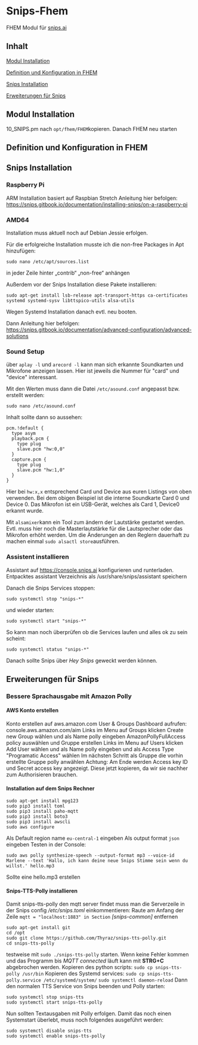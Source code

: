 # Snips-Fhem
FHEM Modul für [snips.ai](http://snips.ai)

## Inhalt
[Modul Installation](#Modul-Installation)

[Definition und Konfiguration in FHEM](#Definition-und-Konfiguration-in-FHEM)

[Snips Installation](#Snips-Installation)

[Erweiterungen für Snips](#Erweiterungen-für-Snips)


## Modul Installation
10_SNIPS.pm nach `opt/fhem/FHEM`kopieren.
Danach FHEM neu starten


## Definition und Konfiguration in FHEM


## Snips Installation


### Raspberry Pi
ARM Installation basiert auf Raspbian Stretch
Anleitung hier befolgen:
https://snips.gitbook.io/documentation/installing-snips/on-a-raspberry-pi


### AMD64
Installation muss aktuell noch auf Debian Jessie erfolgen.

Für die erfolgreiche Installation musste ich die non-free Packages in Apt hinzufügen:
```
sudo nano /etc/apt/sources.list
```
in jeder Zeile hinter „contrib“ „non-free“ anhängen

Außerdem vor der Snips Installation diese Pakete installieren:
```
sudo apt-get install lsb-release apt-transport-https ca-certificates systemd systemd-sysv libttspico-utils alsa-utils
```
Wegen Systemd Installation danach evtl. neu booten.

Dann Anleitung hier befolgen:
https://snips.gitbook.io/documentation/advanced-configuration/advanced-solutions


### Sound Setup
über `aplay -l` und `arecord -l` kann man sich erkannte Soundkarten und Mikrofone anzeigen lassen.
Hier ist jeweils die Nummer für "card" und "device" interessant.

Mit den Werten muss dann die Datei `/etc/asound.conf` angepasst bzw. erstellt werden:
```
sudo nano /etc/asound.conf
```
Inhalt sollte dann so aussehen:
```
pcm.!default {
  type asym
  playback.pcm {
    type plug
    slave.pcm "hw:0,0"
  }
  capture.pcm {
    type plug
    slave.pcm "hw:1,0"
  }
}
```
Hier bei `hw:x,x` entsprechend Card und Device aus euren Listings von oben verwenden.
Bei dem obigen Beispiel ist die interne Soundkarte Card 0 und Device 0.
Das Mikrofon ist ein USB-Gerät, welches als Card 1, Device0 erkannt wurde.

Mit `alsamixer`kann ein Tool zum ändern der Lautstärke gestartet werden.
Evtl. muss hier noch die Masterlautstärke für die Lautsprecher oder das Mikrofon erhöht werden.
Um die Änderungen an den Reglern dauerhaft zu machen einmal `sudo alsactl store`ausführen.

### Assistent installieren
Assistant auf
https://console.snips.ai
konfigurieren und runterladen.
Entpacktes assistant Verzeichnis als /usr/share/snips/assistant speichern

Danach die Snips Services stoppen:
```
sudo systemctl stop "snips-*"
```
und wieder starten:
```
sudo systemctl start "snips-*"
```
So kann man noch überprüfen ob die Services laufen und alles ok zu sein scheint:
```
sudo systemctl status "snips-*"
```

Danach sollte Snips über *Hey Snips* geweckt werden können.


## Erweiterungen für Snips

### Bessere Sprachausgabe mit Amazon Polly
#### AWS Konto erstellen 
Konto erstellen auf aws.amazon.com
User & Groups Dashboard aufrufen: console.aws.amazon.com/aim
Links im Menu auf Groups klicken
Create new Group wählen und als Name polly eingeben
AmazonPollyFullAccess policy auswählen und Gruppe erstellen
Links im Menu auf Users klicken
Add User wählen und als Name polly eingeben und als Access Type "Programatic Access" wählen
Im nächsten Schritt als Gruppe die vorhin erstellte Gruppe polly anwählen
Achtung: Am Ende werden Access key ID und Secret access key angezeigt. Diese jetzt kopieren, da wir sie nachher zum Authorisieren brauchen.

#### Installation auf dem Snips Rechner
```
sudo apt-get install mpg123
sudo pip3 install toml
sudo pip3 install paho-mqtt
sudo pip3 install boto3
sudo pip3 install awscli
sudo aws configure
```
Als Default region name `eu-central-1` eingeben
Als output format `json` eingeben
Testen in der Console:
```
sudo aws polly synthesize-speech --output-format mp3 --voice-id Marlene --text 'Hallo, ich kann deine neue Snips Stimme sein wenn du willst.' hello.mp3
```
Sollte eine hello.mp3 erstellen

#### Snips-TTS-Polly installieren
Damit snips-tts-polly den mqtt server findet muss man die Serverzeile in der Snips config */etc/snips.toml* einkommentieren:
Raute am Anfang der Zeile `mqtt = "localhost:1883" in Section` *[snips-common]* entfernen
```
sudo apt-get install git
cd /opt
sudo git clone https://github.com/Thyraz/snips-tts-polly.git
cd snips-tts-polly
```
testweise mit `sudo ./snips-tts-polly` starten.
Wenn keine Fehler kommen und das Programm bis *MQTT connected* läuft kann mit __STRG+C__ abgebrochen werden.
Kopieren des python scripts: `sudo cp snips-tts-polly /usr/bin`
Kopieren des Systemd services: `sudo cp snips-tts-polly.service /etc/systemd/system/`
`sudo systemctl daemon-reload`
Dann den normalen TTS Service von Snips beenden und Polly starten:
```
sudo systemctl stop snips-tts
sudo systemctl start snips-tts-polly
```
Nun sollten Textausgaben mit Polly erfolgen.
Damit das noch einen Systemstart überlebt, muss noch folgendes ausgeführt werden:
```
sudo systemctl disable snips-tts
sudo systemctl enable snips-tts-polly
```
